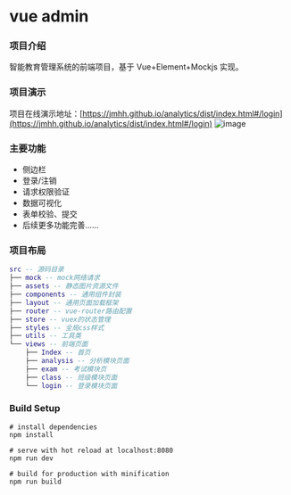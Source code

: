 # vue admin

### 项目介绍

智能教育管理系统的前端项目，基于 Vue+Element+Mockjs 实现。

### 项目演示

项目在线演示地址：[https://jmhh.github.io/analytics/dist/index.html#/login](https://jmhh.github.io/analytics/dist/index.html#/login)
![image](https://github.com/Jmhh/analytics/blob/master/public/images/index.png)

### 主要功能

- 侧边栏
- 登录/注销
- 请求权限验证
- 数据可视化
- 表单校验、提交
- 后续更多功能完善……

### 项目布局

```lua
src -- 源码目录
├── mock -- mock网络请求
├── assets -- 静态图片资源文件
├── components -- 通用组件封装
├── layout -- 通用页面加载框架
├── router -- vue-router路由配置
├── store -- vuex的状态管理
├── styles -- 全局css样式
├── utils -- 工具类
└── views -- 前端页面
    ├── Index -- 首页
    ├── analysis -- 分析模块页面
    ├── exam -- 考试模块页
    ├── class -- 班级模块页面
    └── login -- 登录模块页面
```

### Build Setup

```
# install dependencies
npm install

# serve with hot reload at localhost:8080
npm run dev

# build for production with minification
npm run build
```
